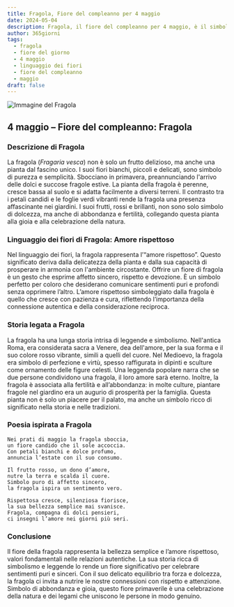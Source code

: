```yaml
---
title: Fragola, Fiore del compleanno per 4 maggio
date: 2024-05-04
description: Fragola, il fiore del compleanno per 4 maggio, è il simbolo di Amore rispettoso. Scopri il suo significato unico, le storie affascinanti e la poesia che celebra la sua bellezza.
author: 365giorni
tags:
  - fragola
  - fiore del giorno
  - 4 maggio
  - linguaggio dei fiori
  - fiore del compleanno
  - maggio
draft: false
---
```


![Immagine del Fragola](https://cdn.pixabay.com/photo/2016/06/20/00/40/strawberries-1467902_1280.jpg)


## 4 maggio – Fiore del compleanno: Fragola

### Descrizione di Fragola

La fragola (_Fragaria vesca_) non è solo un frutto delizioso, ma anche una pianta dal fascino unico. I suoi fiori bianchi, piccoli e delicati, sono simbolo di purezza e semplicità. Sbocciano in primavera, preannunciando l'arrivo delle dolci e succose fragole estive. La pianta della fragola è perenne, cresce bassa al suolo e si adatta facilmente a diversi terreni. Il contrasto tra i petali candidi e le foglie verdi vibranti rende la fragola una presenza affascinante nei giardini. I suoi frutti, rossi e brillanti, non sono solo simbolo di dolcezza, ma anche di abbondanza e fertilità, collegando questa pianta alla gioia e alla celebrazione della natura.

### Linguaggio dei fiori di Fragola: Amore rispettoso

Nel linguaggio dei fiori, la fragola rappresenta l’“amore rispettoso”. Questo significato deriva dalla delicatezza della pianta e dalla sua capacità di prosperare in armonia con l'ambiente circostante. Offrire un fiore di fragola è un gesto che esprime affetto sincero, rispetto e devozione. È un simbolo perfetto per coloro che desiderano comunicare sentimenti puri e profondi senza opprimere l’altro. L’amore rispettoso simboleggiato dalla fragola è quello che cresce con pazienza e cura, riflettendo l’importanza della connessione autentica e della considerazione reciproca.

### Storia legata a Fragola

La fragola ha una lunga storia intrisa di leggende e simbolismo. Nell'antica Roma, era considerata sacra a Venere, dea dell'amore, per la sua forma e il suo colore rosso vibrante, simili a quelli del cuore. Nel Medioevo, la fragola era simbolo di perfezione e virtù, spesso raffigurata in dipinti e sculture come ornamento delle figure celesti. Una leggenda popolare narra che se due persone condividono una fragola, il loro amore sarà eterno. Inoltre, la fragola è associata alla fertilità e all’abbondanza: in molte culture, piantare fragole nel giardino era un augurio di prosperità per la famiglia. Questa pianta non è solo un piacere per il palato, ma anche un simbolo ricco di significato nella storia e nelle tradizioni.

### Poesia ispirata a Fragola

```
Nei prati di maggio la fragola sboccia,  
un fiore candido che il sole accoccia.  
Con petali bianchi e dolce profumo,  
annuncia l’estate con il suo consumo.  

Il frutto rosso, un dono d’amore,  
nutre la terra e scalda il cuore.  
Simbolo puro di affetto sincero,  
la fragola ispira un sentimento vero.  

Rispettosa cresce, silenziosa fiorisce,  
la sua bellezza semplice mai svanisce.  
Fragola, compagna di dolci pensieri,  
ci insegni l’amore nei giorni più seri.  
```

### Conclusione

Il fiore della fragola rappresenta la bellezza semplice e l’amore rispettoso, valori fondamentali nelle relazioni autentiche. La sua storia ricca di simbolismo e leggende lo rende un fiore significativo per celebrare sentimenti puri e sinceri. Con il suo delicato equilibrio tra forza e dolcezza, la fragola ci invita a nutrire le nostre connessioni con rispetto e attenzione. Simbolo di abbondanza e gioia, questo fiore primaverile è una celebrazione della natura e dei legami che uniscono le persone in modo genuino.